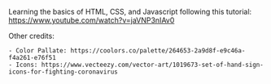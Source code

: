 Learning the basics of HTML, CSS, and Javascript following this tutorial:
	https://www.youtube.com/watch?v=jaVNP3nIAv0

Other credits:

	- Color Pallate: https://coolors.co/palette/264653-2a9d8f-e9c46a-f4a261-e76f51
	- Icons: https://www.vecteezy.com/vector-art/1019673-set-of-hand-sign-icons-for-fighting-coronavirus

